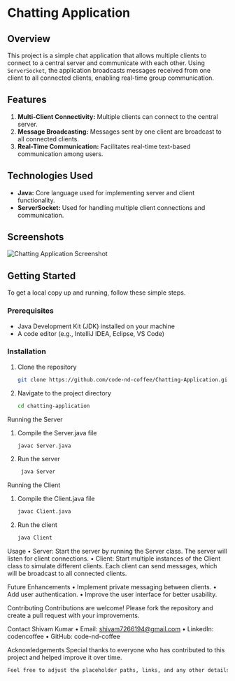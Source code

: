 # Chatting Application

## Overview 
This project is a simple chat application that allows multiple clients to connect to a central server and communicate with each other. Using `ServerSocket`, the application broadcasts messages received from one client to all connected clients, enabling real-time group communication.

## Features
1. **Multi-Client Connectivity:** Multiple clients can connect to the central server.
2. **Message Broadcasting:** Messages sent by one client are broadcast to all connected clients.
3. **Real-Time Communication:** Facilitates real-time text-based communication among users.

## Technologies Used
- **Java:** Core language used for implementing server and client functionality. 
- **ServerSocket:** Used for handling multiple client connections and communication.

## Screenshots
![Chatting Application Screenshot](https://github.com/code-nd-coffee/Chatting-Application/tree/main/Output)

## Getting Started
To get a local copy up and running, follow these simple steps.

### Prerequisites
- Java Development Kit (JDK) installed on your machine
- A code editor (e.g., IntelliJ IDEA, Eclipse, VS Code)

### Installation
1. Clone the repository
   ```bash
   git clone https://github.com/code-nd-coffee/Chatting-Application.git
2. Navigate to the project directory
   ```bash
   cd chatting-application

Running the Server
1. Compile the Server.java file
   ```bash
   javac Server.java

2. Run the server
   ```bash
    java Server

Running the Client
1. Compile the Client.java file
   ```bash
   javac Client.java
2. Run the client
   ```bash
   java Client

Usage
• Server: Start the server by running the Server class. The server will listen for client connections.
• Client: Start multiple instances of the Client class to simulate different clients. Each client can send messages, which will be broadcast to all connected clients.

Future Enhancements
• Implement private messaging between clients.
• Add user authentication.
• Improve the user interface for better usability.

Contributing
Contributions are welcome! Please fork the repository and create a pull request with your improvements.

Contact
Shivam Kumar
• Email: shivam7266194@gmail.com
• LinkedIn: codencoffee
• GitHub: code-nd-coffee

Acknowledgements
Special thanks to everyone who has contributed to this project and helped improve it over time.
```bash
Feel free to adjust the placeholder paths, links, and any other details to match your specific project setup and preferences.






   




